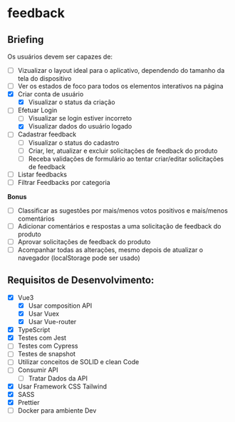 # feedback

## Briefing

Os usuários devem ser capazes de:
- [ ] Vizualizar o layout ideal para o aplicativo, dependendo do tamanho da tela do dispositivo
- [ ] Ver os estados de foco para todos os elementos interativos na página
- [X] Criar conta de usuário
    - [X] Visualizar o status da criação
- [ ] Efetuar Login
    - [ ] Visualizar se login estiver incorreto
    - [X] Visualizar dados do usuário logado
- [ ] Cadastrar feedback
    - [ ] Visualizar o status do cadastro
    - [ ] Criar, ler, atualizar e excluir solicitações de feedback do produto
    - [ ] Receba validações de formulário ao tentar criar/editar solicitações de feedback
- [ ] Listar feedbacks
- [ ] Filtrar Feedbacks por categoria

**Bonus**
- [ ] Classificar as sugestões por mais/menos votos positivos e mais/menos comentários
- [ ] Adicionar comentários e respostas a uma solicitação de feedback do produto
- [ ] Aprovar solicitações de feedback do produto
- [ ] Acompanhar todas as alterações, mesmo depois de atualizar o navegador (localStorage pode ser usado)

## Requisitos de Desenvolvimento:
- [X] Vue3
    - [X] Usar composition API
    - [X] Usar Vuex
    - [X] Usar Vue-router
- [X] TypeScript
- [X] Testes com Jest
- [ ] Testes com Cypress
- [ ] Testes de snapshot
- [ ] Utilizar conceitos de SOLID e clean Code
- [ ] Consumir API
    - [ ] Tratar Dados da API
- [X] Usar Framework CSS Tailwind
- [X] SASS
- [X] Prettier
- [ ] Docker para ambiente Dev